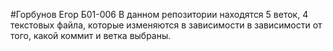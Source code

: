 #Горбунов Егор Б01-006
В данном репозитории находятся 5 веток, 4 текстовых файла, которые изменяются в зависимости
в зависимости от того, какой коммит и ветка выбраны.
